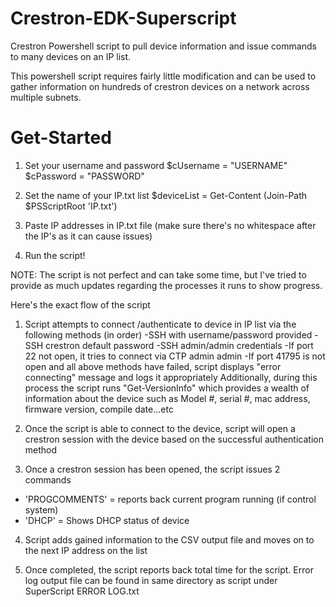 # Crestron-EDK-Superscript
Crestron Powershell script to pull device information and issue commands to many devices on an IP list.  

This powershell script requires fairly little modification and can be used to gather information on hundreds of crestron devices on a network across multiple subnets.

# Get-Started
1. Set your username and password
$cUsername = "USERNAME"
$cPassword = "PASSWORD"

2. Set the name of your IP.txt list
$deviceList = Get-Content (Join-Path $PSScriptRoot 'IP.txt')

3. Paste IP addresses in IP.txt file (make sure there's no whitespace after the IP's as it can cause issues)

4. Run the script!

NOTE: The script is not perfect and can take some time, but I've tried to provide as much updates regarding the processes it runs to show progress.  

Here's the exact flow of the script

1. Script attempts to connect /authenticate to device in IP list via the following methods (in order)
-SSH with username/password provided
-SSH crestron default password
-SSH admin/admin credentials
-If port 22 not open, it tries to connect via CTP admin admin
-If port 41795 is not open and all above methods have failed, script displays "error connecting" message and logs it appropriately
Additionally, during this process the script runs "Get-VersionInfo" which provides a wealth of information about the device such as Model #, serial #, mac address, firmware version, compile date...etc

2. Once the script is able to connect to the device, script will open a crestron session with the device based on the successful authentication method

3. Once a crestron session has been opened, the script issues 2 commands
- 'PROGCOMMENTS' = reports back current program running  (if control system)
- 'DHCP' = Shows DHCP status of device 

4. Script adds gained information to the CSV output file and moves on to the next IP address on the list

5. Once completed, the script reports back total time for the script. 
Error log output file can be found in same directory as script under SuperScript ERROR LOG.txt


